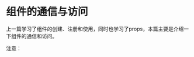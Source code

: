 # 组件的通信与访问
上一篇学习了组件的创建、注册和使用，同时也学习了props，本篇主要是介绍一下组件的通信和访问。

注意：<template>标签在ie中不支持。

## 关于slot
为了让组件可以组合，我们需要一种方式来混合父组件的内容和子组件的模版。这个处理称为内容分发，Vue实现了一个内容分发api，使用特殊的slot标签元素作为原始内容的插槽。

## 单个slot
下面的代码在定义组件的模版时，指定了一个slot元素。
```
<div id="app">
    <my-component>
        <h1>Hello</h1>
    </my-component>
    <my-component></my-component>
</div>
<template id="myComponent">
    <div>
        <h2>component</h2>
        <slot>如果没有分发内容，则显示slot的内容</slot>
    </div>
</template>
<script>
    Vue.component('my-component', {
        template: '#myComponent'
    })
    new Vue({
        el: '#app'
    })
</script>
```
[案例](./单个slot.html)

运行结果，第一个my-component标签有一段分发内容`<h1>Hello</h1>`，渲染组件时显示这段内容。第二个my-component标签则没有，渲染组件时候显示slot内容。

